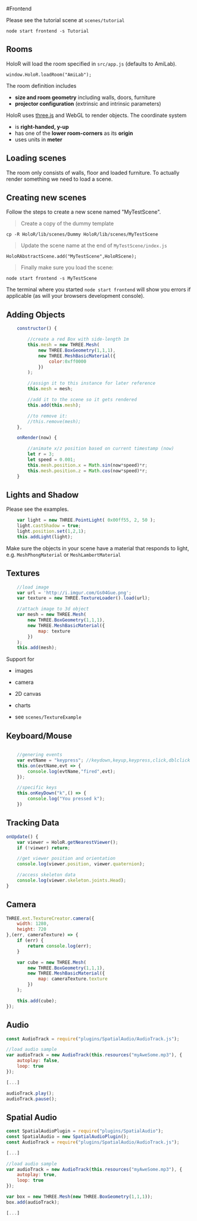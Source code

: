 
#Frontend

<aside class="warning">Please see the tutorial scene at <code>scenes/tutorial</code></aside>

```
node start frontend -s Tutorial
```

## Rooms

HoloR will load the room specified in `src/app.js` (defaults to AmiLab).

```
window.HoloR.loadRoom("AmiLab");
```

The room definition includes

- **size and room geometry** including walls, doors, furniture
- **projector configuration** (extrinsic and intrinsic parameters)

HoloR uses [three.js](https://github.com/mrdoob/three.js/) and WebGL to render objects.
The coordinate system

- is **right-handed, y-up**
- has one of the **lower room-corners** as its **origin**
- uses units in **meter**

## Loading scenes

The room only consists of walls, floor and loaded furniture.
To actually render something we need to load a scene.


## Creating new scenes
Follow the steps to create a new scene named "MyTestScene".

> Create a copy of the dummy template

```
cp -R HoloR/lib/scenes/Dummy HoloR/lib/scenes/MyTestScene
```

> Update the scene name at the end of `MyTestScene/index.js`

```
HoloRAbstractScene.add("MyTestScene",HoloRScene);
```

> Finally make sure you load the scene:

```
node start frontend -s MyTestScene
```

<aside class="notice">The terminal where you started <code>node start frontend</code> will show you errors if applicable (as will your browsers development console).</aside>


## Adding Objects
```javascript
	constructor() {

		//create a red Box with side-length 1m
		this.mesh = new THREE.Mesh(
			new THREE.BoxGeometry(1,1,1),
			new THREE.MeshBasicMaterial({
				color:0xff0000
			})
		);

		//assign it to this instance for later reference
		this.mesh = mesh;

		//add it to the scene so it gets rendered
		this.add(this.mesh);

		//to remove it:
		//this.remove(mesh);
	},

	onRender(now) {

		//animate x/z position based on current timestamp (now)
		let r = 3;
		let speed = 0.001;
		this.mesh.position.x = Math.sin(now*speed)*r;
		this.mesh.position.z = Math.cos(now*speed)*r;
	}
```

## Lights and Shadow
Please see the examples.

```javascript
	var light = new THREE.PointLight( 0x00ff55, 2, 50 );
	light.castShadow = true;
	light.position.set(1,2,1);
	this.addLight(light);
```

<aside class="notice">Make sure the objects in your scene have a material that responds to light, e.g. <code>MeshPhongMaterial</code> or <code>MeshLambertMaterial</code></aside>


## Textures

```javascript
	//load image
	var url = 'http://i.imgur.com/Gs04Gue.png';
	var texture = new THREE.TextureLoader().load(url);

	//attach image to 3d object
	var mesh = new THREE.Mesh(
		new THREE.BoxGeometry(1,1,1),
		new THREE.MeshBasicMaterial({
			map: texture
		})
	);
	this.add(mesh);
```
Support for

- images
- camera
- 2D canvas
- charts

- see `scenes/TextureExample`



## Keyboard/Mouse
```javascript

	//genering events
	var evtName = "keypress"; //keydown,keyup,keypress,click,dblclick
	this.on(evtName,evt => {
		console.log(evtName,"fired",evt);
	});

	//specific keys
	this.onKeyDown("k",() => {
		console.log("You pressed k");
	})
```

## Tracking Data
```javascript
onUpdate() {
	var viewer = HoloR.getNearestViewer();
	if (!viewer) return;

	//get viewer position and orientation
	console.log(viewer.position, viewer.quaternion);

	//access skeleton data
	console.log(viewer.skeleton.joints.Head);
}
```

## Camera
```javascript
THREE.ext.TextureCreator.camera({
	width: 1280,
	height: 720
},(err, cameraTexture) => {
	if (err) {
		return console.log(err);
	}

	var cube = new THREE.Mesh(
		new THREE.BoxGeometry(1,1,1),
		new THREE.MeshBasicMaterial({
			map: cameraTexture.texture
		})
	);

	this.add(cube);
});
```

## Audio

```javascript
const AudioTrack = require("plugins/SpatialAudio/AudioTrack.js");

//load audio sample
var audioTrack = new AudioTrack(this.resources("myAweSome.mp3"), {
	autoplay: false,
	loop: true
});

[...]

audioTrack.play();
audioTrack.pause();

```

## Spatial Audio

```javascript
const SpatialAudioPlugin = require("plugins/SpatialAudio");
const SpatialAudio = new SpatialAudioPlugin();
const AudioTrack = require("plugins/SpatialAudio/AudioTrack.js");

[...]

//load audio sample
var audioTrack = new AudioTrack(this.resources("myAweSome.mp3"), {
	autoplay: true,
	loop: true
});

var box = new THREE.Mesh(new THREE.BoxGeometry(1,1,1));
box.add(audioTrack);

[...]

```